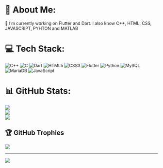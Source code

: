 # 💫 About Me:
🔭 I’m currently working on Flutter and Dart. I also know C++, HTML, CSS, JAVASCRIPT, PYHTON and MATLAB<br>


# 💻 Tech Stack:
![C++](https://img.shields.io/badge/c++-%2300599C.svg?style=for-the-badge&logo=c%2B%2B&logoColor=white) ![C](https://img.shields.io/badge/c-%2300599C.svg?style=for-the-badge&logo=c&logoColor=white) ![Dart](https://img.shields.io/badge/dart-%230175C2.svg?style=for-the-badge&logo=dart&logoColor=white) ![HTML5](https://img.shields.io/badge/html5-%23E34F26.svg?style=for-the-badge&logo=html5&logoColor=white) ![CSS3](https://img.shields.io/badge/css3-%231572B6.svg?style=for-the-badge&logo=css3&logoColor=white) ![Flutter](https://img.shields.io/badge/Flutter-%2302569B.svg?style=for-the-badge&logo=Flutter&logoColor=white) ![Python](https://img.shields.io/badge/python-3670A0?style=for-the-badge&logo=python&logoColor=ffdd54) ![MySQL](https://img.shields.io/badge/mysql-4479A1.svg?style=for-the-badge&logo=mysql&logoColor=white) ![MariaDB](https://img.shields.io/badge/MariaDB-003545?style=for-the-badge&logo=mariadb&logoColor=white) ![JavaScript](https://img.shields.io/badge/javascript-%23323330.svg?style=for-the-badge&logo=javascript&logoColor=%23F7DF1E)
# 📊 GitHub Stats:
![](https://github-readme-stats.vercel.app/api?username=zee1014&theme=dark&hide_border=false&include_all_commits=false&count_private=false)<br/>
![](https://github-readme-streak-stats.herokuapp.com/?user=zee1014&theme=dark&hide_border=false)<br/>
![](https://github-readme-stats.vercel.app/api/top-langs/?username=zee1014&theme=dark&hide_border=false&include_all_commits=false&count_private=false&layout=compact)

## 🏆 GitHub Trophies
![](https://github-profile-trophy.vercel.app/?username=zee1014&theme=radical&no-frame=false&no-bg=true&margin-w=4)

---
[![](https://visitcount.itsvg.in/api?id=zee1014&icon=0&color=0)](https://visitcount.itsvg.in)

<!-- Proudly created with GPRM ( https://gprm.itsvg.in ) -->